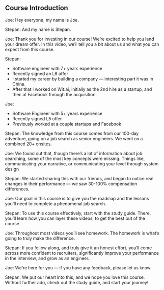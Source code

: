 ## Course Introduction
Joe: Hey everyone, my name is Joe.

Stepan: And my name is Stepan.

Joe: Thank you for investing in our course! We’re excited to help you land your dream offer. In this video, we’ll tell you a bit about us and what you can expect from this course.

Stepan:

* Software engineer with 7+ years experience
* Recently signed an L6 offer
* I started my career by building a company — interesting part it was in China.
* After that I worked on Wit.ai, initially as the 2nd hire as a startup, and then at Facebook through the acquisition.

Joe:

* Software Engineer with 5+ years experience
* Recently signed L5 offer
* Previously worked at a couple startups and Facebook

Stepan: The knowledge from this course comes from our 100-day adventure, going on a job search as senior engineers. We went on a combined 20+ onsites.

Joe: We found out that, though there’s a lot of information about job searching, some of the most key concepts were missing. Things like, communicating your narrative, or communicating your level through system design

Stepan: We started sharing this with our friends, and began to notice real changes in their performance — we saw 30-100% compensation differences.

Joe: Our goal in this course is to give you the roadmap and the lessons you’ll need to complete a phenomenal job search.

Stepan: To use this course effectively, start with the study guide. There, you’ll learn how you can layer these videos, to get the best out of the course.

Joe: Throughout most videos you’ll see homework. The homework is what’s going to truly make the difference.

Stepan: If you follow along, and truly give it an honest effort, you’ll come across more confident to recruiters, significantly improve your performance in the interview, and grow as an engineer.

Joe: We're here for you — if you have any feedback, please let us know.

Stepan: We put our heart into this, and we hope you love this course. Without further ado, check out the study guide, and start your journey!
